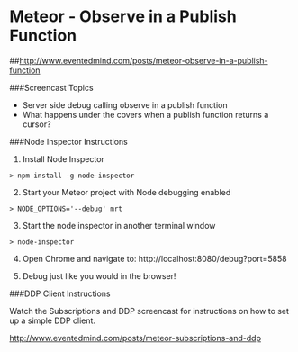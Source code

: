 Meteor - Observe in a Publish Function
======================================

##http://www.eventedmind.com/posts/meteor-observe-in-a-publish-function

###Screencast Topics
* Server side debug calling observe in a publish function
* What happens under the covers when a publish function returns a cursor?

###Node Inspector Instructions

1. Install Node Inspector
```
> npm install -g node-inspector
```

2. Start your Meteor project with Node debugging enabled
```
> NODE_OPTIONS='--debug' mrt
```

3. Start the node inspector in another terminal window
```
> node-inspector
```

4. Open Chrome and navigate to: http://localhost:8080/debug?port=5858

5. Debug just like you would in the browser!


###DDP Client Instructions

Watch the Subscriptions and DDP screencast for instructions on how to set up a simple DDP client.

http://www.eventedmind.com/posts/meteor-subscriptions-and-ddp

